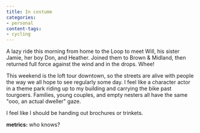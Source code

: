 ```yaml
---
title: In costume
categories:
- personal
content-tags:
- cycling
---
```


A lazy ride this morning from home to the Loop to meet Will, his sister Jamie, her boy Don, and Heather.  Joined them to Brown & Midland, then returned full force against the wind and in the drops.  Whee!

This weekend is the loft tour downtown, so the streets are alive with people the way we all hope to see regularly some day.  I feel like a character actor in a theme park riding up to my building and carrying the bike past tourgoers.  Families, young couples, and empty nesters all have the same "ooo, an actual dweller" gaze.

I feel like I should be handing out brochures or trinkets.

**metrics:**
who knows?

